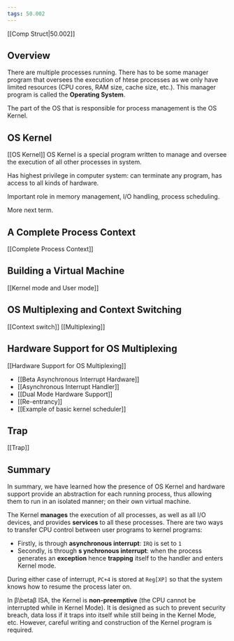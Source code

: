 ```yaml
---
tags: 50.002
---
```

[[Comp Struct|50.002]]

## Overview
There are multiple processes running.
There has to be some manager program that oversees the execution of htese processes as we only have limited resources (CPU cores, RAM size, cache size, etc.).
This manager program is called the **Operating System**.

The part of the OS that is responsible for process management is the OS Kernel.

## OS Kernel
[[OS Kernel]]
OS Kernel is a special program written to manage and oversee the execution of all other processes in system.

Has highest privilege in computer system: can terminate any program, has access to all kinds of hardware.

Important role in memory management, I/O handling, process scheduling.

More next term.

## A Complete Process Context
[[Complete Process Context]]

## Building a Virtual Machine
[[Kernel mode and User mode]]

## OS Multiplexing and Context Switching
[[Context switch]]
[[Multiplexing]]

## Hardware Support for OS Multiplexing
[[Hardware Support for OS Multiplexing]]
- [[Beta Asynchronous Interrupt Hardware]]
- [[Asynchronous Interrupt Handler]]
- [[Dual Mode Hardware Support]]
- [[Re-entrancy]]
- [[Example of basic kernel scheduler]]

## Trap
[[Trap]]

## Summary
In summary, we have learned how the presence of OS Kernel and hardware support provide an abstraction for each running process, thus allowing them to run in an isolated manner; on their own virtual machine.

The Kernel **manages** the execution of all processes, as well as all I/O devices, and provides **services** to all these processes. There are two ways to transfer CPU control between user programs to kernel programs:

-   Firstly, is through **asynchronous interrupt**: `IRQ` is set to `1`
-   Secondly, is through **s ynchronous interrupt**: when the process generates an **exception** hence **trapping** itself to the handler and enters Kernel mode.

During either case of interrupt, `PC+4` is stored at `Reg[XP]` so that the system knows how to resume the process later on.

In β\betaβ ISA, the Kernel is **non-preemptive** (the CPU cannot be interrupted while in Kernel Mode). It is designed as such to prevent security breach, data loss if it traps into itself while still being in the Kernel Mode, etc. However, careful writing and construction of the Kernel program is required.